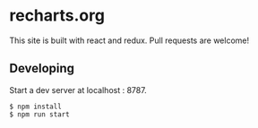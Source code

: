 # recharts.org

This site is built with react and redux. Pull requests are welcome!

## Developing

Start a dev server at localhost : 8787.

```
$ npm install
$ npm run start
```

